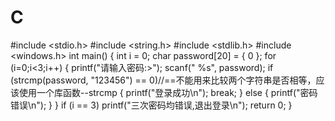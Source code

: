 # C
#include <stdio.h>
#include <string.h>
#include <stdlib.h>
#include <windows.h>
int main()
{
	int i = 0;
	char password[20] = { 0 };
	for (i=0;i<3;i++)
	{
		printf("请输入密码:>");
		scanf(" %s", password);
		if (strcmp(password, "123456") == 0)//==不能用来比较两个字符串是否相等，应该使用一个库函数--strcmp
		{
			printf("登录成功\n");
			break;
		}
		else
		{
			printf("密码错误\n");
		}
	}
	if (i == 3)
		printf("三次密码均错误,退出登录\n");
	return 0;
}
